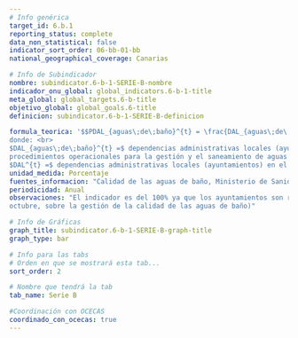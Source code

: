 ```yaml
---
# Info genérica
target_id: 6.b.1
reporting_status: complete
data_non_statistical: false
indicator_sort_order: 06-bb-01-bb
national_geographical_coverage: Canarias

# Info de Subindicador
nombre: subindicator.6-b-1-SERIE-B-nombre
indicador_onu_global: global_indicators.6-b-1-title
meta_global: global_targets.6-b-title
objetivo_global: global_goals.6-title
definicion: subindicator.6-b-1-SERIE-B-definicion

formula_teorica: '$$PDAL_{aguas\;de\;baño}^{t} = \frac{DAL_{aguas\;de\;baño}^{t}}{DAL^{t}} \cdot 100$$ <br>
donde: <br>
$DAL_{aguas\;de\;baño}^{t} =$ dependencias administrativas locales (ayuntamientos) que han establecido políticas y
procedimientos operacionales para la gestión y el saneamiento de aguas de baño en el año $t$ <br>
$DAL^{t} =$ dependencias administrativas locales (ayuntamientos) en el año $t$'
unidad_medida: Porcentaje
fuentes_informacion: "Calidad de las aguas de baño, Ministerio de Sanidad"
periodicidad: Anual
observaciones: "El indicador es del 100% ya que los ayuntamientos son responsables de la gestión de las aguas de baño (Real Decreto 1341/2007, de 11 de
octubre, sobre la gestión de la calidad de las aguas de baño)"

# Info de Gráficas
graph_title: subindicator.6-b-1-SERIE-B-graph-title
graph_type: bar

# Info para las tabs
# Orden en que se mostrará esta tab...
sort_order: 2

# Nombre que tendrá la tab
tab_name: Serie B

#Coordinación con OCECAS
coordinado_con_ocecas: true
---
```


